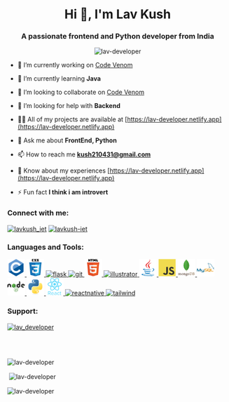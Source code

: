 <h1 align="center">Hi 👋, I'm Lav Kush</h1>
<h3 align="center">A passionate frontend and Python developer from India</h3>

<p align="center"> <img src="https://komarev.com/ghpvc/?username=lav-developer&label=Profile%20views&color=0e75b6&style=flat" alt="lav-developer" /> </p>

- 🔭 I’m currently working on [Code Venom](https://codevenom.netlify.app)

- 🌱 I’m currently learning **Java**

- 👯 I’m looking to collaborate on [Code Venom](https://codevenom.netlify.app)

- 🤝 I’m looking for help with **Backend**

- 👨‍💻 All of my projects are available at [https://lav-developer.netlify.app](https://lav-developer.netlify.app)

- 💬 Ask me about **FrontEnd, Python**

- 📫 How to reach me **kush210431@gmail.com**

- 📄 Know about my experiences [https://lav-developer.netlify.app](https://lav-developer.netlify.app)

- ⚡ Fun fact **I think i am introvert**

<h3 align="left">Connect with me:</h3>
<p align="left">
<a href="https://twitter.com/lavkush_iet" target="blank"><img align="center" src="https://raw.githubusercontent.com/rahuldkjain/github-profile-readme-generator/master/src/images/icons/Social/twitter.svg" alt="lavkush_iet" height="30" width="40" /></a>
<a href="https://linkedin.com/in/lavkush-iet" target="blank"><img align="center" src="https://raw.githubusercontent.com/rahuldkjain/github-profile-readme-generator/master/src/images/icons/Social/linked-in-alt.svg" alt="lavkush-iet" height="30" width="40" /></a>
</p>

<h3 align="left">Languages and Tools:</h3>
<p align="left"> <a href="https://www.cprogramming.com/" target="_blank" rel="noreferrer"> <img src="https://raw.githubusercontent.com/devicons/devicon/master/icons/c/c-original.svg" alt="c" width="40" height="40"/> </a> <a href="https://www.w3schools.com/css/" target="_blank" rel="noreferrer"> <img src="https://raw.githubusercontent.com/devicons/devicon/master/icons/css3/css3-original-wordmark.svg" alt="css3" width="40" height="40"/> </a> <a href="https://flask.palletsprojects.com/" target="_blank" rel="noreferrer"> <img src="https://www.vectorlogo.zone/logos/pocoo_flask/pocoo_flask-icon.svg" alt="flask" width="40" height="40"/> </a> <a href="https://git-scm.com/" target="_blank" rel="noreferrer"> <img src="https://www.vectorlogo.zone/logos/git-scm/git-scm-icon.svg" alt="git" width="40" height="40"/> </a> <a href="https://www.w3.org/html/" target="_blank" rel="noreferrer"> <img src="https://raw.githubusercontent.com/devicons/devicon/master/icons/html5/html5-original-wordmark.svg" alt="html5" width="40" height="40"/> </a> <a href="https://www.adobe.com/in/products/illustrator.html" target="_blank" rel="noreferrer"> <img src="https://www.vectorlogo.zone/logos/adobe_illustrator/adobe_illustrator-icon.svg" alt="illustrator" width="40" height="40"/> </a> <a href="https://www.java.com" target="_blank" rel="noreferrer"> <img src="https://raw.githubusercontent.com/devicons/devicon/master/icons/java/java-original.svg" alt="java" width="40" height="40"/> </a> <a href="https://developer.mozilla.org/en-US/docs/Web/JavaScript" target="_blank" rel="noreferrer"> <img src="https://raw.githubusercontent.com/devicons/devicon/master/icons/javascript/javascript-original.svg" alt="javascript" width="40" height="40"/> </a> <a href="https://www.mongodb.com/" target="_blank" rel="noreferrer"> <img src="https://raw.githubusercontent.com/devicons/devicon/master/icons/mongodb/mongodb-original-wordmark.svg" alt="mongodb" width="40" height="40"/> </a> <a href="https://www.mysql.com/" target="_blank" rel="noreferrer"> <img src="https://raw.githubusercontent.com/devicons/devicon/master/icons/mysql/mysql-original-wordmark.svg" alt="mysql" width="40" height="40"/> </a> <a href="https://nodejs.org" target="_blank" rel="noreferrer"> <img src="https://raw.githubusercontent.com/devicons/devicon/master/icons/nodejs/nodejs-original-wordmark.svg" alt="nodejs" width="40" height="40"/> </a> <a href="https://www.python.org" target="_blank" rel="noreferrer"> <img src="https://raw.githubusercontent.com/devicons/devicon/master/icons/python/python-original.svg" alt="python" width="40" height="40"/> </a> <a href="https://reactjs.org/" target="_blank" rel="noreferrer"> <img src="https://raw.githubusercontent.com/devicons/devicon/master/icons/react/react-original-wordmark.svg" alt="react" width="40" height="40"/> </a> <a href="https://reactnative.dev/" target="_blank" rel="noreferrer"> <img src="https://reactnative.dev/img/header_logo.svg" alt="reactnative" width="40" height="40"/> </a> <a href="https://tailwindcss.com/" target="_blank" rel="noreferrer"> <img src="https://www.vectorlogo.zone/logos/tailwindcss/tailwindcss-icon.svg" alt="tailwind" width="40" height="40"/> </a> </p>

<h3 align="left">Support:</h3>
<p><a href="https://www.buymeacoffee.com/lav_developer"> <img align="center" src="https://cdn.buymeacoffee.com/buttons/v2/default-yellow.png" height="50" width="210" alt="lav_developer" /></a></p><br><br>

<p><img align="center" src="https://github-readme-stats.vercel.app/api/top-langs?username=lav-developer&show_icons=true&locale=en&layout=compact" alt="lav-developer" /></p>

<p>&nbsp;<img align="center" src="https://github-readme-stats.vercel.app/api?username=lav-developer&show_icons=true&locale=en" alt="lav-developer" /></p>

<p><img align="center" src="https://github-readme-streak-stats.herokuapp.com/?user=lav-developer&" alt="lav-developer" /></p>
